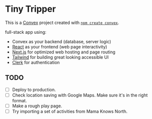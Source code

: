 # Tiny Tripper

This is a [Convex](https://convex.dev/) project created with [`npm create convex`](https://www.npmjs.com/package/create-convex).

full-stack app using:

- Convex as your backend (database, server logic)
- [React](https://react.dev/) as your frontend (web page interactivity)
- [Next.js](https://nextjs.org/) for optimized web hosting and page routing
- [Tailwind](https://tailwindcss.com/) for building great looking accessible UI
- [Clerk](https://clerk.com/) for authentication

## TODO

- [ ] Deploy to production.
- [ ] Check location saving with Google Maps. Make sure it's in the right format.
- [ ] Make a rough play page.
- [ ] Try importing a set of activities from Mama Knows North.
